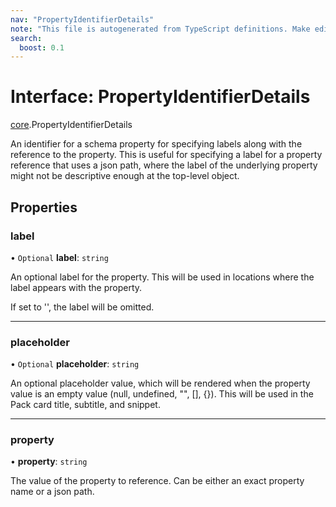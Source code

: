 ```yaml
---
nav: "PropertyIdentifierDetails"
note: "This file is autogenerated from TypeScript definitions. Make edits to the comments in the TypeScript file and then run `make docs` to regenerate this file."
search:
  boost: 0.1
---
```

# Interface: PropertyIdentifierDetails

[core](../modules/core.md).PropertyIdentifierDetails

An identifier for a schema property for specifying labels along with the reference to the property.
This is useful for specifying a label for a property reference that uses a json path, where the
label of the underlying property might not be descriptive enough at the top-level object.

## Properties

### label

• `Optional` **label**: `string`

An optional label for the property. This will be used in locations where the label appears with the property.

If set to '', the label will be omitted.

___

### placeholder

• `Optional` **placeholder**: `string`

An optional placeholder value, which will be rendered when the property value is an empty value
(null, undefined, "", [], {}). This will be used in the Pack card title, subtitle, and snippet.

___

### property

• **property**: `string`

The value of the property to reference. Can be either an exact property name or a json path.
